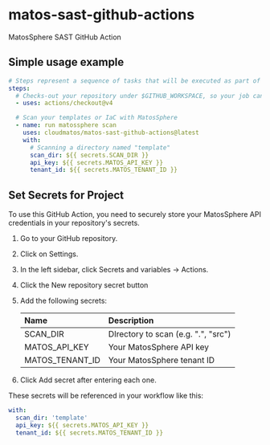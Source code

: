 # matos-sast-github-actions
MatosSphere SAST GitHub Action


## Simple usage example

```yaml
# Steps represent a sequence of tasks that will be executed as part of the job
steps:
  # Checks-out your repository under $GITHUB_WORKSPACE, so your job can access it
  - uses: actions/checkout@v4

  # Scan your templates or IaC with MatosSphere
  - name: run matossphere scan
    uses: cloudmatos/matos-sast-github-actions@latest
    with:
      # Scanning a directory named "template"
      scan_dir: ${{ secrets.SCAN_DIR }}
      api_key: ${{ secrets.MATOS_API_KEY }}
      tenant_id: ${{ secrets.MATOS_TENANT_ID }}
```



## Set Secrets for Project

To use this GitHub Action, you need to securely store your MatosSphere API credentials in your repository's secrets.

1. Go to your GitHub repository.
2. Click on Settings.
3. In the left sidebar, click Secrets and variables → Actions.
4. Click the New repository secret button
5. Add the following secrets:

    | Name                | Description                            |
    |:--------------------|:---------------------------------------|
    | SCAN_DIR            | DIrectory to scan (e.g. ".", "src")    |
    | MATOS_API_KEY       | Your MatosSphere API key               |
    | MATOS_TENANT_ID     | Your MatosSphere tenant ID             |

6. Click Add secret after entering each one.

These secrets will be referenced in your workflow like this:

```yaml
with:
  scan_dir: 'template'
  api_key: ${{ secrets.MATOS_API_KEY }}
  tenant_id: ${{ secrets.MATOS_TENANT_ID }}
```